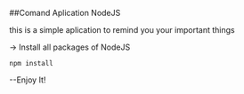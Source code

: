 ##Comand Aplication NodeJS

this is a simple aplication to remind you your important things 

-> Install all packages of NodeJS

```
npm install
```

--Enjoy It!